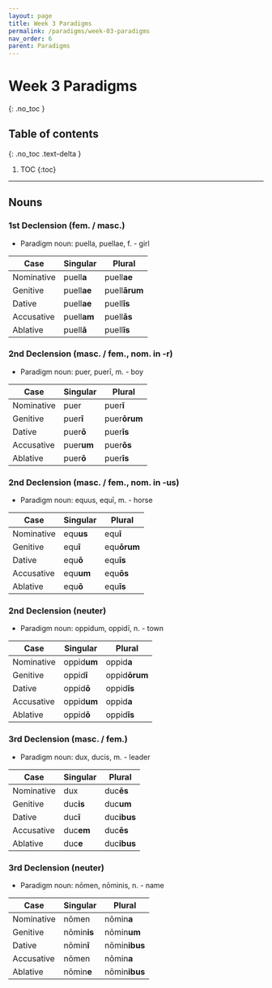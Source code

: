 ```yaml
---
layout: page
title: Week 3 Paradigms
permalink: /paradigms/week-03-paradigms
nav_order: 6
parent: Paradigms
---
```


# Week 3 Paradigms
{: .no_toc }

## Table of contents
{: .no_toc .text-delta }

1. TOC
{:toc}

***

## Nouns

### 1st Declension (fem. / masc.)
* Paradigm noun: puella, puellae, f. - girl

| Case | Singular | Plural |
| --- | --- | --- |
| Nominative | puell**a** | puell**ae** |
| Genitive | puell**ae** | puell**ārum** |
| Dative | puell**ae** | puell**īs** |
| Accusative | puell**am** | puell**ās** |
| Ablative | puell**ā** | puell**īs** |

### 2nd Declension (masc. / fem., nom. in -r)
* Paradigm noun: puer, puerī, m. - boy

| Case | Singular | Plural |
| --- | --- | --- |
| Nominative | puer | puer**ī** |
| Genitive | puer**ī** | puer**ōrum** |
| Dative | puer**ō** | puer**īs** |
| Accusative | puer**um** | puer**ōs** |
| Ablative | puer**ō** | puer**īs** |

### 2nd Declension (masc. / fem., nom. in -us)
* Paradigm noun: equus, equī, m. - horse

| Case | Singular | Plural |
| --- | --- | --- |
| Nominative | equ**us** | equ**ī** |
| Genitive | equ**ī** | equ**ōrum** |
| Dative | equ**ō** | equ**īs** |
| Accusative | equ**um** | equ**ōs** |
| Ablative | equ**ō** | equ**īs** |

### 2nd Declension (neuter)
* Paradigm noun: oppidum, oppidī, n. - town

| Case | Singular | Plural |
| --- | --- | --- |
| Nominative | oppid**um** | oppid**a** |
| Genitive | oppid**ī** | oppid**ōrum** |
| Dative | oppid**ō** | oppid**īs** |
| Accusative | oppid**um** | oppid**a** |
| Ablative | oppid**ō** | oppid**īs** |

### 3rd Declension (masc. / fem.)
* Paradigm noun: dux, ducis, m. - leader

| Case | Singular | Plural |
| --- | --- | --- |
| Nominative | dux | duc**ēs** |
| Genitive | duc**is** | duc**um** |
| Dative | duc**ī** | duc**ibus** |
| Accusative | duc**em** | duc**ēs** |
| Ablative | duc**e** | duc**ibus** |

### 3rd Declension (neuter)
* Paradigm noun: nōmen, nōminis, n. - name

| Case | Singular | Plural |
| --- | --- | --- |
| Nominative | nōmen | nōmin**a** |
| Genitive | nōmin**is** | nōmin**um** |
| Dative | nōmin**ī** | nōmin**ibus** |
| Accusative | nōmen | nōmin**a** |
| Ablative | nōmin**e** | nōmin**ibus** |